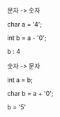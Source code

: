 문자 -> 숫자 

char a = '4';

int b = a - '0';

b : 4 

숫자 -> 문자 

int a = b;

char b = a + '0';

b = '5'

